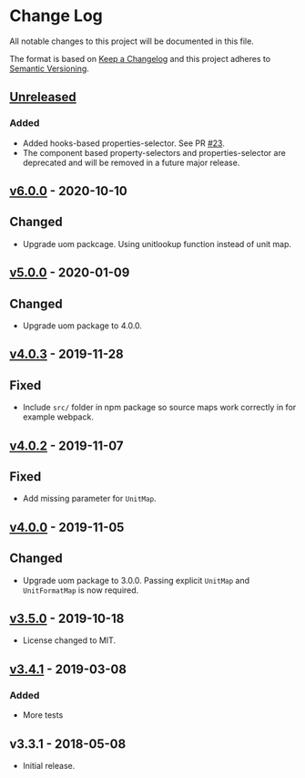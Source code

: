 # Change Log

All notable changes to this project will be documented in this file.

The format is based on [Keep a Changelog](http://keepachangelog.com/)
and this project adheres to [Semantic Versioning](http://semver.org/).

## [Unreleased](https://github.com/promaster-sdk/property/compare/@promaster-sdk%2Freact-properties-selector@5.0.0...master)

### Added

- Added hooks-based properties-selector. See PR [#23](https://github.com/promaster-sdk/property/pull/23).
- The component based property-selectors and properties-selector are deprecated and will be removed in a future major release.

## [v6.0.0](https://github.com/promaster-sdk/property/compare/@promaster-sdk%2Freact-properties-selector@5.0.0...@promaster-sdk%2Freact-properties-selector@6.0.0) - 2020-10-10

## Changed

- Upgrade uom packcage. Using unitlookup function instead of unit map.

## [v5.0.0](https://github.com/promaster-sdk/property/compare/@promaster-sdk%2Freact-properties-selector@4.0.3...@promaster-sdk%2Freact-properties-selector@5.0.0) - 2020-01-09

## Changed

- Upgrade uom package to 4.0.0.

## [v4.0.3](https://github.com/promaster-sdk/property/compare/@promaster-sdk%2Freact-properties-selector@4.0.2...@promaster-sdk%2Freact-properties-selector@4.0.3) - 2019-11-28

## Fixed

- Include `src/` folder in npm package so source maps work correctly in for example webpack.

## [v4.0.2](https://github.com/promaster-sdk/property/compare/@promaster-sdk%2Freact-properties-selector@4.0.0...@promaster-sdk%2Freact-properties-selector@4.0.2) - 2019-11-07

## Fixed

- Add missing parameter for `UnitMap`.

## [v4.0.0](https://github.com/promaster-sdk/property/compare/@promaster-sdk%2Freact-properties-selector@3.5.0...@promaster-sdk%2Freact-properties-selector@4.0.0) - 2019-11-05

## Changed

- Upgrade uom package to 3.0.0. Passing explicit `UnitMap` and `UnitFormatMap` is now required.

## [v3.5.0](https://github.com/promaster-sdk/property/compare/@promaster-sdk%2Freact-properties-selector@3.4.1...@promaster-sdk%2Freact-properties-selector@3.5.0) - 2019-10-18

- License changed to MIT.

## [v3.4.1](https://github.com/promaster-sdk/property/compare/@promaster-sdk%2Freact-properties-selector@3.3.1...@promaster-sdk%2Freact-properties-selector@3.4.1) - 2019-03-08

### Added

- More tests

## v3.3.1 - 2018-05-08

- Initial release.
